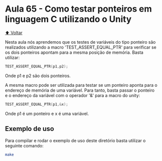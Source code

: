 # Aula 65 - Como testar ponteiros em linguagem C utilizando o Unity

[:arrow_up: Voltar](https://github.com/Geofisicando/C-orientado-a-testes#%C3%ADndice)

Nesta aula nós aprendemos que os testes de variáveis do tipo ponteiro são realizados utilizando
a macro 'TEST_ASSERT_EQUAL_PTR' para verificar se os dois ponteiros apontam
para a mesma posição de memória. Basta utilizar:

```c
TEST_ASSERT_EQUAL_PTR(p1,p2);
```

Onde p1 e p2 são dois ponteiros.

A mesma macro pode ser utilizada para testar se um ponteiro aponta para o endereço de memória de uma variável. Para tanto, basta
passar o ponteiro e o endereço da variável com o operador '&' para a macro do unity:

```c
TEST_ASSERT_EQUAL_PTR(p1,&x);
```

Onde p1 é um ponteiro e x é uma variável.

## Exemplo de uso

Para compilar e rodar o exemplo de uso deste diretório basta utilizar o seguinte comando:

```sh
make
```
